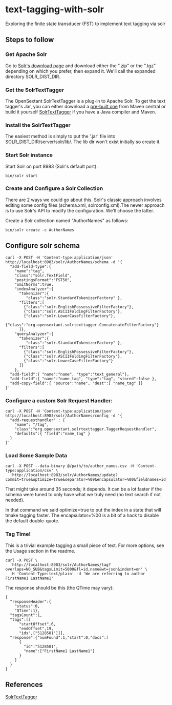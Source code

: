 # text-tagging-with-solr
Exploring the finite state transducer (FST) to implement text tagging via solr

## Steps to follow

### Get Apache Solr
Go to [Solr's download page](http://www.apache.org/dyn/closer.lua/lucene/solr/) and download either the
".zip" or the ".tgz" depending on which you prefer, then expand it.  We'll call the expanded directory
SOLR_DIST_DIR. 

### Get the SolrTextTagger
The OpenSextant SolrTextTagger is a plug-in to Apache Solr. To get the
text tagger's Jar, you can either download a
[pre-built one](http://search.maven.org/#search%7Cga%7C1%7Ca%3A%22solr-text-tagger%22) from Maven
central or build it yourself [SolrTextTagger](https://github.com/OpenSextant/SolrTextTagger) if you have a Java compiler and Maven.

### Install the SolrTextTagger
The easiest method is simply to put the '.jar' file into SOLR_DIST_DIR/server/solr/lib/.  The
lib dir won't exist initially so create it.

### Start Solr instance
Start Solr on port 8983 (Solr's default port):

    bin/solr start

### Create and Configure a Solr Collection
There are 2 ways we could go about this.  Solr's classic approach involves editing some
config files (schema.xml, solrconfig.xml).The newer approach is to use Solr's API to modify the 
configuration.  We'll choose the latter.

Create a Solr collection named "AuthorNames" as follows:

    bin/solr create -c AuthorNames

## Configure solr schema

````
curl -X POST -H 'Content-type:application/json'  http://localhost:8983/solr/AuthorNames/schema -d '{
  "add-field-type":{
    "name":"tag",
    "class":"solr.TextField",
    "postingsFormat":"FST50",
    "omitNorms":true,
    "indexAnalyzer":{
      "tokenizer":{ 
         "class":"solr.StandardTokenizerFactory" },
      "filters":[
        {"class":"solr.EnglishPossessiveFilterFactory"},
        {"class":"solr.ASCIIFoldingFilterFactory"},
        {"class":"solr.LowerCaseFilterFactory"},
        {"class":"org.opensextant.solrtexttagger.ConcatenateFilterFactory"}
      ]},
    "queryAnalyzer":{
      "tokenizer":{ 
         "class":"solr.StandardTokenizerFactory" },
      "filters":[
        {"class":"solr.EnglishPossessiveFilterFactory"},
        {"class":"solr.ASCIIFoldingFilterFactory"},
        {"class":"solr.LowerCaseFilterFactory"}
      ]}
    },
  "add-field":{ "name":"name", "type":"text_general"},
  "add-field":{ "name":"name_tag", "type":"tag", "stored":false },
  "add-copy-field":{ "source":"name", "dest":[ "name_tag" ]}
}'
````

### Configure a custom Solr Request Handler:

````
curl -X POST -H 'Content-type:application/json' http://localhost:8983/solr/AuthorNames/config -d '{
  "add-requesthandler" : {
    "name": "/tag",
    "class":"org.opensextant.solrtexttagger.TaggerRequestHandler",
    "defaults":{ "field":"name_tag" }
  }
}'
````

### Load Some Sample Data

````
curl -X POST --data-binary @/path/to/author_names.csv -H 'Content-type:application/csv' \
  'http://localhost:8983/solr/AuthorNames/update?commit=true&optimize=true&separator=%09&encapsulator=%00&fieldnames=id,name'
````

That might take around 35 seconds; it depends.  It can be a lot faster if the schema were tuned
to only have what we truly need (no text search if not needed).

In that command we said optimize=true to put the index in a state that will tmake tagging faster.
The encapsulator=%00 is a bit of a hack to disable the default double-quote.

### Tag Time!
This is a trivial example tagging a small piece of text.  For more options, see the Usage section
in the readme.

````
curl -X POST \
  'http://localhost:8983/solr/AuthorNames/tag?overlaps=NO_SUB&tagsLimit=5000&fl=id,name&wt=json&indent=on' \
  -H 'Content-Type:text/plain' -d 'We are referring to author FirstName1 LastName1'
````

The response should be this (the QTime may vary):
````
{
  "responseHeader":{
    "status":0,
    "QTime":1},
  "tagsCount":1,
  "tags":[[
      "startOffset",6,
      "endOffset",19,
      "ids",["5128581"]]],
  "response":{"numFound":1,"start":0,"docs":[
      {
        "id":"5128581",
        "name":["FirstName1 LastName1"]
      }
    ]
  }
}
````

## References

[SolrTextTagger](https://github.com/OpenSextant/SolrTextTagger)
